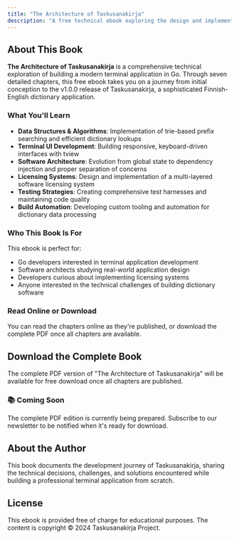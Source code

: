 ```yaml
---
title: "The Architecture of Taskusanakirja"
description: "A free technical ebook exploring the design and implementation of a terminal-based Finnish-English dictionary"
---
```


## About This Book

**The Architecture of Taskusanakirja** is a comprehensive technical exploration of building a modern terminal application in Go. Through seven detailed chapters, this free ebook takes you on a journey from initial conception to the v1.0.0 release of Taskusanakirja, a sophisticated Finnish-English dictionary application.

### What You'll Learn

- **Data Structures & Algorithms**: Implementation of trie-based prefix searching and efficient dictionary lookups
- **Terminal UI Development**: Building responsive, keyboard-driven interfaces with tview
- **Software Architecture**: Evolution from global state to dependency injection and proper separation of concerns
- **Licensing Systems**: Design and implementation of a multi-layered software licensing system
- **Testing Strategies**: Creating comprehensive test harnesses and maintaining code quality
- **Build Automation**: Developing custom tooling and automation for dictionary data processing

### Who This Book Is For

This ebook is perfect for:
- Go developers interested in terminal application development
- Software architects studying real-world application design
- Developers curious about implementing licensing systems
- Anyone interested in the technical challenges of building dictionary software

### Read Online or Download

You can read the chapters online as they're published, or download the complete PDF once all chapters are available.

## Download the Complete Book

The complete PDF version of "The Architecture of Taskusanakirja" will be available for free download once all chapters are published.

<div class="mt-8 p-6 bg-parchment rounded-lg border-2 border-ochre-light">
  <h3 class="text-xl font-display mb-3">📚 Coming Soon</h3>
  <p class="text-slate-600">The complete PDF edition is currently being prepared. Subscribe to our newsletter to be notified when it's ready for download.</p>
</div>

## About the Author

This book documents the development journey of Taskusanakirja, sharing the technical decisions, challenges, and solutions encountered while building a professional terminal application from scratch.

## License

This ebook is provided free of charge for educational purposes. The content is copyright © 2024 Taskusanakirja Project.